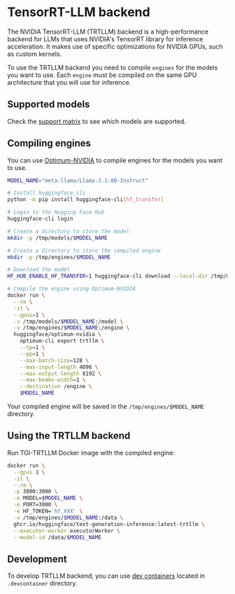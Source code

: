# TensorRT-LLM backend

The NVIDIA TensorRT-LLM (TRTLLM) backend is a high-performance backend for LLMs
that uses NVIDIA's TensorRT library for inference acceleration.
It makes use of specific optimizations for NVIDIA GPUs, such as custom kernels.

To use the TRTLLM backend you need to compile `engines` for the models you want to use.
Each `engine` must be compiled on the same GPU architecture that you will use for inference.

## Supported models

Check the [support matrix](https://nvidia.github.io/TensorRT-LLM/reference/support-matrix.html) to see which models are
supported.

## Compiling engines

You can use [Optimum-NVIDIA](https://github.com/huggingface/optimum-nvidia) to compile engines for the models you
want to use.

```bash 
MODEL_NAME="meta-llama/Llama-3.1-8B-Instruct"

# Install huggingface_cli
python -m pip install huggingface-cli[hf_transfer]

# Login to the Hugging Face Hub
huggingface-cli login

# Create a directory to store the model
mkdir -p /tmp/models/$MODEL_NAME

# Create a directory to store the compiled engine
mkdir -p /tmp/engines/$MODEL_NAME

# Download the model 
HF_HUB_ENABLE_HF_TRANSFER=1 huggingface-cli download --local-dir /tmp/models/$MODEL_NAME $MODEL_NAME

# Compile the engine using Optimum-NVIDIA
docker run \
  --rm \
  -it \
  --gpus=1 \
  -v /tmp/models/$MODEL_NAME:/model \
  -v /tmp/engines/$MODEL_NAME:/engine \
  huggingface/optimum-nvidia \
    optimum-cli export trtllm \
    --tp=1 \
    --pp=1 \
    --max-batch-size=128 \
    --max-input-length 4096 \
    --max-output-length 8192 \
    --max-beams-width=1 \
    --destination /engine \
    $MODEL_NAME
```

Your compiled engine will be saved in the `/tmp/engines/$MODEL_NAME` directory.

## Using the TRTLLM backend

Run TGI-TRTLLM Docker image with the compiled engine:

```bash
docker run \
  --gpus 1 \
  -it \
  --rm \
  -p 3000:3000 \
  -e MODEL=$MODEL_NAME \
  -e PORT=3000 \
  -e HF_TOKEN='hf_XXX' \
  -v /tmp/engines/$MODEL_NAME:/data \ 
  ghcr.io/huggingface/text-generation-inference:latest-trtllm \
  --executor-worker executorWorker \
  --model-id /data/$MODEL_NAME
```

## Development

To develop TRTLLM backend, you can use [dev containers](https://containers.dev/) located in
`.devcontainer` directory.